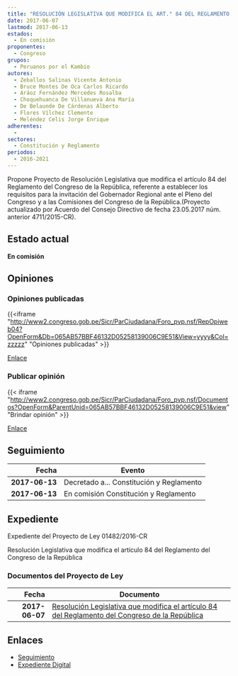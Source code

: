 ```yaml
---
title: "RESOLUCIÓN LEGISLATIVA QUE MODIFICA EL ART.° 84 DEL REGLAMENTO DEL CONGRESO.."
date: 2017-06-07
lastmod: 2017-06-13
estados: 
  - En comisión
proponentes: 
  - Congreso
grupos: 
  - Peruanos por el Kambio
autores: 
  - Zeballos Salinas Vicente Antonio
  - Bruce Montes De Oca Carlos Ricardo
  - Aráoz Fernández Mercedes Rosalba
  - Choquehuanca De Villanueva Ana María
  - De Belaunde De Cárdenas Alberto
  - Flores Vílchez Clemente
  - Meléndez Celis Jorge Enrique
adherentes: 
  - 
sectores: 
  - Constitución y Reglamento
periodos: 
  - 2016-2021
---
```


Propone Proyecto de Resolución Legislativa que modifica el artículo 84 del Reglamento del Congreso de la República, referente a establecer los requisitos para la invitación del Gobernador Regional ante el Pleno del Congreso y a las Comisiones del Congreso de la República.(Proyecto actualizado por Acuerdo del Consejo Directivo de fecha 23.05.2017 núm. anterior 4711/2015-CR).


## Estado actual

**En comisión**

## Opiniones

### Opiniones publicadas

{{<iframe "http://www2.congreso.gob.pe/Sicr/ParCiudadana/Foro_pvp.nsf/RepOpiweb04?OpenForm&Db=065AB57BBF46132D05258139006C9E51&View=yyyy&Col=zzzzz" "Opiniones publicadas" >}}

[Enlace](http://www2.congreso.gob.pe/Sicr/ParCiudadana/Foro_pvp.nsf/RepOpiweb04?OpenForm&Db=065AB57BBF46132D05258139006C9E51&View=yyyy&Col=zzzzz)
### Publicar opinión

{{< iframe "http://www2.congreso.gob.pe/Sicr/ParCiudadana/Foro_pvp.nsf/Documentos?OpenForm&ParentUnid=065AB57BBF46132D05258139006C9E51&view" "Brindar opinión" >}}

[Enlace](http://www2.congreso.gob.pe/Sicr/ParCiudadana/Foro_pvp.nsf/Documentos?OpenForm&ParentUnid=065AB57BBF46132D05258139006C9E51&view)

## Seguimiento

| Fecha | Evento |
|------:|--------|
| **2017-06-13** | Decretado a... Constitución y Reglamento|
| **2017-06-13** | En comisión Constitución y Reglamento|


## Expediente

Expediente del Proyecto de Ley 01482/2016-CR

Resolución Legislativa que modifica el artículo 84 del Reglamento del Congreso de la República


### Documentos del Proyecto de Ley

| Fecha | Documento |
|------:|--------|
| **2017-06-07** | [Resolución Legislativa que modifica el artículo 84 del Reglamento del Congreso de la República](http://www.leyes.congreso.gob.pe/Documentos/2016_2021/Proyectos_de_Ley_y_de_Resoluciones_Legislativas/PL0148220170607.PDF) |

## Enlaces 

- [Seguimiento](http://www2.congreso.gob.pe/Sicr/TraDocEstProc/CLProLey2016.nsf/f7fff46988ca05b1052578e100829cc7/24082ccc1a12a4b005258139006f428d?OpenDocument)
- [Expediente Digital](http://www2.congreso.gob.pehttp://www2.congreso.gob.pe/Sicr/TraDocEstProc/CLProLey2016.nsf/f7fff46988ca05b1052578e100829cc7/24082ccc1a12a4b005258139006f428d?OpenDocument&Click=05257FB7005EB655.eb71d0cf91d8294e05256cdf006b5706/$Body/0.1C6C)
